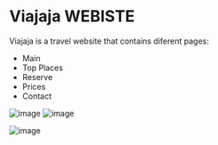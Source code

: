 # Viajaja WEBISTE

Viajaja is a travel website that contains diferent pages:
* Main
* Top Places
* Reserve
* Prices
* Contact

![image](https://user-images.githubusercontent.com/115421396/195795346-aaecb605-0f37-4afb-918f-f22143f53337.png)
![image](https://user-images.githubusercontent.com/115421396/195797368-279077c5-8dc2-4a1e-bf71-341493c4c171.png)

![image](https://user-images.githubusercontent.com/115421396/195797091-fe11d51a-31a5-4a2c-a0bf-95e4adc72a42.png)
